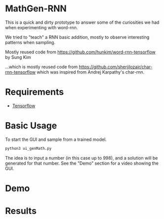 # MathGen-RNN
This is a quick and dirty prototype to answer some of the curiosities we had when experimenting with word-rnn. 

We tried to "teach" a RNN basic addition, mostly to observe interesting patterns when sampling.

Mostly reused code from https://github.com/hunkim/word-rnn-tensorflow by Sung Kim

...which is mostly reused code from https://github.com/sherjilozair/char-rnn-tensorflow which was inspired from Andrej Karpathy's char-rnn.

# Requirements
- [Tensorflow](http://www.tensorflow.org)

# Basic Usage
To start the GUI and sample from a trained model.
```bash
python3 ui_genMath.py
```
The idea is to input a number (in this case up to 998), and a solution will be generated for that number. See the "Demo" section for a video showing the GUI.

# Demo


# Results
